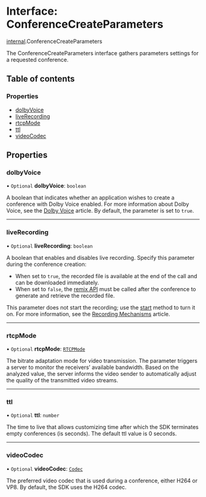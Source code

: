 # Interface: ConferenceCreateParameters

[internal](../modules/internal.md).ConferenceCreateParameters

The ConferenceCreateParameters interface gathers parameters settings for a requested conference.

## Table of contents

### Properties

- [dolbyVoice](internal.ConferenceCreateParameters.md#dolbyvoice)
- [liveRecording](internal.ConferenceCreateParameters.md#liverecording)
- [rtcpMode](internal.ConferenceCreateParameters.md#rtcpmode)
- [ttl](internal.ConferenceCreateParameters.md#ttl)
- [videoCodec](internal.ConferenceCreateParameters.md#videocodec)

## Properties

### dolbyVoice

• `Optional` **dolbyVoice**: `boolean`

A boolean that indicates whether an application wishes to create a conference with Dolby Voice enabled. For more information about Dolby Voice, see the [Dolby Voice](doc:guides-dolby-voice) article. By default, the parameter is set to `true`.

___

### liveRecording

• `Optional` **liveRecording**: `boolean`

A boolean that enables and disables live recording. Specify this parameter during the conference creation:
- When set to `true`, the recorded file is available at the end of the call and can be downloaded immediately.
- When set to `false`, the [remix API](ref:remix) must be called after the conference to generate and retrieve the recorded file.

This parameter does not start the recording; use the [start](doc:js-client-sdk-recordingservice#start) method to turn it on. For more information, see the [Recording Mechanisms](doc:guides-recording-mechanisms#recording-types) article.

___

### rtcpMode

• `Optional` **rtcpMode**: [`RTCPMode`](../enums/internal.RTCPMode.md)

The bitrate adaptation mode for video transmission. The parameter triggers a server to monitor the receivers’ available bandwidth. Based on the analyzed value, the server informs the video sender to automatically adjust the quality of the transmitted video streams.

___

### ttl

• `Optional` **ttl**: `number`

The time to live that allows customizing time after which the SDK terminates empty conferences (is seconds). The default ttl value is 0 seconds.

___

### videoCodec

• `Optional` **videoCodec**: [`Codec`](../enums/internal.Codec.md)

The preferred video codec that is used during a conference, either H264 or VP8. By default, the SDK uses the H264 codec.
